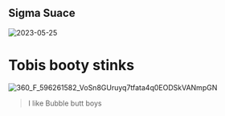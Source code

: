 ## Sigma Suace
![2023-05-25](https://github.com/user-attachments/assets/6eb81565-9df3-4968-a83c-d52171a0f8be)
# Tobis booty stinks
![360_F_596261582_VoSn8GUruyq7tfata4q0EODSkVANmpGN](https://github.com/user-attachments/assets/89c0c729-5a61-42cb-b363-3a0527d74466)
> I like Bubble butt boys
